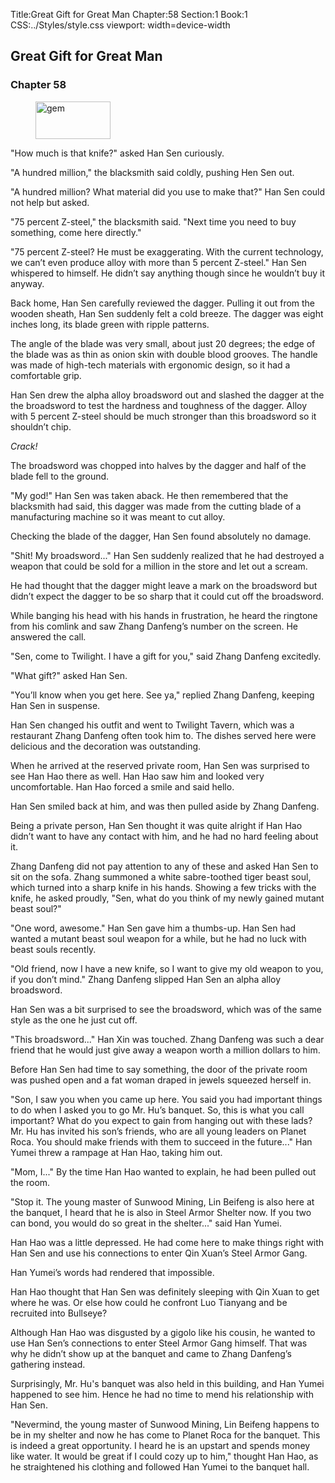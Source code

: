 Title:Great Gift for Great Man
Chapter:58
Section:1
Book:1
CSS:../Styles/style.css
viewport: width=device-width

## Great Gift for Great Man
### Chapter 58

<figure>
	<img src="../Images/gem.gif" alt="gem" id="gem" width="120" height="60" />
</figure>


"How much is that knife?" asked Han Sen curiously.

"A hundred million," the blacksmith said coldly, pushing Hen Sen out.

"A hundred million? What material did you use to make that?" Han Sen could not help but asked.

"75 percent Z-steel," the blacksmith said. "Next time you need to buy something, come here directly."

"75 percent Z-steel? He must be exaggerating. With the current technology, we can’t even produce alloy with more than 5 percent Z-steel." Han Sen whispered to himself. He didn’t say anything though since he wouldn’t buy it anyway.

Back home, Han Sen carefully reviewed the dagger. Pulling it out from the wooden sheath, Han Sen suddenly felt a cold breeze. The dagger was eight inches long, its blade green with ripple patterns.

The angle of the blade was very small, about just 20 degrees; the edge of the blade was as thin as onion skin with double blood grooves. The handle was made of high-tech materials with ergonomic design, so it had a comfortable grip.

Han Sen drew the alpha alloy broadsword out and slashed the dagger at the the broadsword to test the hardness and toughness of the dagger. Alloy with 5 percent Z-steel should be much stronger than this broadsword so it shouldn’t chip.

*Crack!*

The broadsword was chopped into halves by the dagger and half of the blade fell to the ground.

"My god!" Han Sen was taken aback. He then remembered that the blacksmith had said, this dagger was made from the cutting blade of a manufacturing machine so it was meant to cut alloy.

Checking the blade of the dagger, Han Sen found absolutely no damage.

"Shit! My broadsword..." Han Sen suddenly realized that he had destroyed a weapon that could be sold for a million in the store and let out a scream.

He had thought that the dagger might leave a mark on the broadsword but didn’t expect the dagger to be so sharp that it could cut off the broadsword.

While banging his head with his hands in frustration, he heard the ringtone from his comlink and saw Zhang Danfeng’s number on the screen. He answered the call.

"Sen, come to Twilight. I have a gift for you," said Zhang Danfeng excitedly.

"What gift?" asked Han Sen.

"You’ll know when you get here. See ya," replied Zhang Danfeng, keeping Han Sen in suspense.

Han Sen changed his outfit and went to Twilight Tavern, which was a restaurant Zhang Danfeng often took him to. The dishes served here were delicious and the decoration was outstanding.

When he arrived at the reserved private room, Han Sen was surprised to see Han Hao there as well. Han Hao saw him and looked very uncomfortable. Han Hao forced a smile and said hello.

Han Sen smiled back at him, and was then pulled aside by Zhang Danfeng.

Being a private person, Han Sen thought it was quite alright if Han Hao didn’t want to have any contact with him, and he had no hard feeling about it.

Zhang Danfeng did not pay attention to any of these and asked Han Sen to sit on the sofa. Zhang summoned a white sabre-toothed tiger beast soul, which turned into a sharp knife in his hands. Showing a few tricks with the knife, he asked proudly, "Sen, what do you think of my newly gained mutant beast soul?"

"One word, awesome." Han Sen gave him a thumbs-up. Han Sen had wanted a mutant beast soul weapon for a while, but he had no luck with beast souls recently.

"Old friend, now I have a new knife, so I want to give my old weapon to you, if you don’t mind." Zhang Danfeng slipped Han Sen an alpha alloy broadsword.

Han Sen was a bit surprised to see the broadsword, which was of the same style as the one he just cut off.

"This broadsword..." Han Xin was touched. Zhang Danfeng was such a dear friend that he would just give away a weapon worth a million dollars to him.

Before Han Sen had time to say something, the door of the private room was pushed open and a fat woman draped in jewels squeezed herself in.

"Son, I saw you when you came up here. You said you had important things to do when I asked you to go Mr. Hu’s banquet. So, this is what you call important? What do you expect to gain from hanging out with these lads? Mr. Hu has invited his son’s friends, who are all young leaders on Planet Roca. You should make friends with them to succeed in the future..." Han Yumei threw a rampage at Han Hao, taking him out.

"Mom, I..." By the time Han Hao wanted to explain, he had been pulled out the room.

"Stop it. The young master of Sunwood Mining, Lin Beifeng is also here at the banquet, I heard that he is also in Steel Armor Shelter now. If you two can bond, you would do so great in the shelter..." said Han Yumei.

Han Hao was a little depressed. He had come here to make things right with Han Sen and use his connections to enter Qin Xuan’s Steel Armor Gang.

Han Yumei’s words had rendered that impossible.

Han Hao thought that Han Sen was definitely sleeping with Qin Xuan to get where he was. Or else how could he confront Luo Tianyang and be recruited into Bullseye?

Although Han Hao was disgusted by a gigolo like his cousin, he wanted to use Han Sen’s connections to enter Steel Armor Gang himself. That was why he didn’t show up at the banquet and came to Zhang Danfeng’s gathering instead.

Surprisingly, Mr. Hu's banquet was also held in this building, and Han Yumei happened to see him. Hence he had no time to mend his relationship with Han Sen.

"Nevermind, the young master of Sunwood Mining, Lin Beifeng happens to be in my shelter and now he has come to Planet Roca for the banquet. This is indeed a great opportunity. I heard he is an upstart and spends money like water. It would be great if I could cozy up to him," thought Han Hao, as he straightened his clothing and followed Han Yumei to the banquet hall.